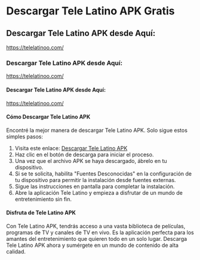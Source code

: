 # Descargar Tele Latino APK Gratis

## Descargar Tele Latino APK desde Aquí:
https://telelatinoo.com/

### Descargar Tele Latino APK desde Aquí:
https://telelatinoo.com/

#### Descargar Tele Latino APK desde Aquí:
https://telelatinoo.com/

#### Cómo Descargar Tele Latino APK

Encontré la mejor manera de descargar Tele Latino APK. Solo sigue estos simples pasos:

1. Visita este enlace: [Descargar Tele Latino APK](https://telelatinoo.com/)
2. Haz clic en el botón de descarga para iniciar el proceso.
3. Una vez que el archivo APK se haya descargado, ábrelo en tu dispositivo.
4. Si se te solicita, habilita "Fuentes Desconocidas" en la configuración de tu dispositivo para permitir la instalación desde fuentes externas.
5. Sigue las instrucciones en pantalla para completar la instalación.
6. Abre la aplicación Tele Latino y empieza a disfrutar de un mundo de entretenimiento sin fin.

#### Disfruta de Tele Latino APK

Con Tele Latino APK, tendrás acceso a una vasta biblioteca de películas, programas de TV y canales de TV en vivo. Es la aplicación perfecta para los amantes del entretenimiento que quieren todo en un solo lugar. Descarga Tele Latino APK ahora y sumérgete en un mundo de contenido de alta calidad.
